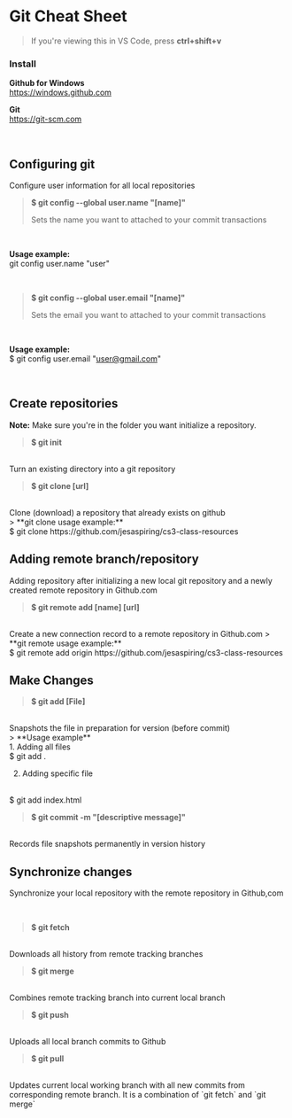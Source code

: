 # Git Cheat Sheet
> If you're viewing this in VS Code, press **ctrl+shift+v**



### Install
**Github for Windows**
<br>
https://windows.github.com

**Git**
<br>
https://git-scm.com

<br>


## Configuring git
Configure user information for all local repositories

> **$ git config --global user.name "[name]"**
>
> Sets the name you want to attached to your commit transactions
<br>

**Usage example:**
<br>
git config user.name "user"

<br>

> **$ git config --global user.email "[name]"**
>
>Sets the email you want to attached to your commit transactions
<br>

**Usage example:**
<br>
$ git config user.email "user@gmail.com"

<br>


## Create repositories
**Note:** Make sure you're in the folder you want initialize a repository.

> **$ git init**
<br>
Turn an existing directory into a git repository

> **$ git clone [url]** 
<br>
Clone (download) a repository that already exists on github
<br>
>
**git clone usage example:** 
<br>
$ git clone https://github.com/jesaspiring/cs3-class-resources

<br>


## Adding remote branch/repository
Adding repository after initializing a new local git repository and a newly created remote repository in Github.com

> **$ git remote add [name] [url]**
<br>
Create a new connection record to a remote repository in Github.com
>
**git remote usage example:**
<br>
$ git remote add origin https://github.com/jesaspiring/cs3-class-resources 

<br>


## Make Changes

> **$ git add [File]**
<br>
Snapshots the file in preparation for version (before commit)
<br>
>
**Usage example**
<br>
1. Adding all files
<br>
$ git add .

2. Adding specific file
<br>
$ git add index.html


> **$ git commit -m "[descriptive message]"**
<br>
Records file snapshots permanently in version history

<br>


## Synchronize changes
Synchronize your local repository with the remote repository in Github,com

<br>

> **$ git fetch**
<br>
Downloads all history from remote tracking branches

> **$ git merge**
<br>
Combines remote tracking branch into current local branch

> **$ git push**
<br>
Uploads all local branch commits to Github

> **$ git pull**
<br>
Updates current local working branch with all new commits from corresponding remote branch. It is a combination of `git fetch` and `git merge`

<br>


